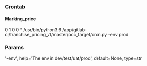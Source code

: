 ### Crontab
#### Marking_price

0 1 0 0 * /usr/bin/python3.6 /app/gitlab-ci/franchise_pricing_v1/master/occ_target/cron.py -env prod

### Params
'-env', help='The env in dev/test/uat/prod', default=None, type=str
